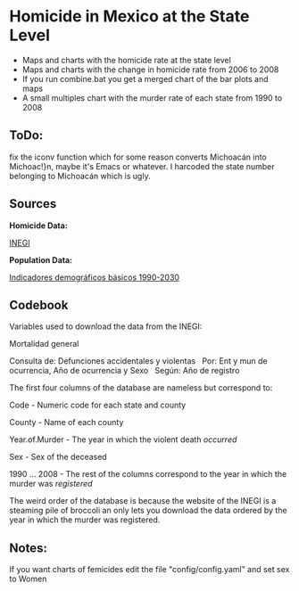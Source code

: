 ﻿Homicide in Mexico at the State Level
=====================================
* Maps and charts with the homicide rate at the state level
* Maps and charts with the change in homicide rate from 2006 to 2008
* If you run combine.bat you get a merged chart of the bar plots and maps
* A small multiples chart with the murder rate of each state from 1990 to 2008

ToDo:
----
fix the iconv function which for some reason converts Michoacán into
Michoac!}n, maybe it's Emacs or whatever. I harcoded the state number
belonging to Michoacán which is ugly.


Sources
------
__Homicide Data:__

[INEGI](http://www.inegi.org.mx/est/contenidos/espanol/proyectos/continuas/vitales/bd/mortalidad/MortalidadGeneral.asp?s=est&c=11144)

__Population Data:__

[Indicadores demográficos básicos 1990-2030](http://www.conapo.gob.mx/index.php?option=com_content&view=article&id=125&Itemid=203)

Codebook
--------
Variables used to download the data from the INEGI:

Mortalidad general												

Consulta de: Defunciones accidentales y violentas   Por: Ent y mun de ocurrencia, Año de ocurrencia y Sexo   Según: Año de registro											
									


The first four columns of the database are nameless but correspond to:

Code - Numeric code for each state and county

County - Name of each county

Year.of.Murder - The year in which the violent death _occurred_

Sex	- Sex of the deceased

1990 ... 2008 - The rest of the columns correspond to the year in which the murder was _registered_

The weird order of the database is because the website of the INEGI is a steaming pile of broccoli an only lets you download the data ordered by the year in which the murder was registered.				


Notes:
------
If you want charts of femicides edit the file "config/config.yaml" and set sex to Women				

